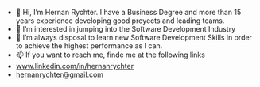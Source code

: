 - 👋 Hi, I’m Hernan Rychter. I have a Business Degree and more than 15 years experience developing good proyects and leading teams.
- 👀 I’m interested in jumping into the Software Development Industry
- 🌱 I’m always disposal to learn new Software Development Skills in order to achieve the highest performance as I can.
- 📫 If you want to reach me, finde me at the following links 
- www.linkedin.com/in/hernanrychter
- hernanrychter@gmail.com
